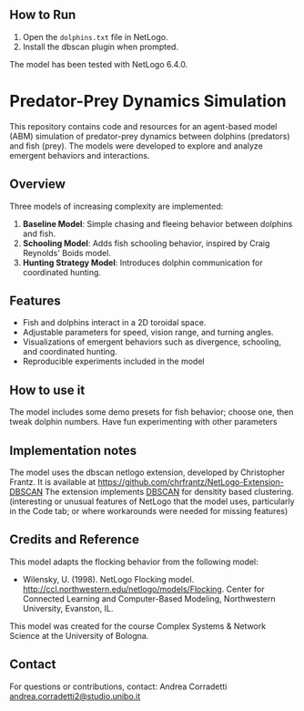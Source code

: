 ## How to Run

1. Open the `dolphins.txt` file in NetLogo.
2. Install the dbscan plugin when prompted.

The model has been tested with NetLogo 6.4.0.

# Predator-Prey Dynamics Simulation

This repository contains code and resources for an agent-based model (ABM) simulation of predator-prey dynamics between dolphins (predators) and fish (prey). The models were developed to explore and analyze emergent behaviors and interactions.

## Overview

Three models of increasing complexity are implemented:

1. **Baseline Model**: Simple chasing and fleeing behavior between dolphins and fish.
2. **Schooling Model**: Adds fish schooling behavior, inspired by Craig Reynolds' Boids model.
3. **Hunting Strategy Model**: Introduces dolphin communication for coordinated hunting.

## Features

- Fish and dolphins interact in a 2D toroidal space.
- Adjustable parameters for speed, vision range, and turning angles.
- Visualizations of emergent behaviors such as divergence, schooling, and coordinated hunting.
- Reproducible experiments included in the model

## How to use it

The model includes some demo presets for fish behavior; choose one, then tweak dolphin numbers.
Have fun experimenting with other parameters

## Implementation notes

The model uses the dbscan netlogo extension, developed by Christopher Frantz. It is available at https://github.com/chrfrantz/NetLogo-Extension-DBSCAN
The extension implements [DBSCAN](https://en.wikipedia.org/wiki/DBSCAN) for densitity based clustering.
(interesting or unusual features of NetLogo that the model uses, particularly in the Code tab; or where workarounds were needed for missing features)

## Credits and Reference

This model adapts the flocking behavior from the following model:

- Wilensky, U. (1998). NetLogo Flocking model. http://ccl.northwestern.edu/netlogo/models/Flocking. Center for Connected Learning and Computer-Based Modeling, Northwestern University, Evanston, IL.

This model was created for the course Complex Systems & Network Science at the University of Bologna.

## Contact

For questions or contributions, contact:
Andrea Corradetti  
[andrea.corradetti2@studio.unibo.it](mailto:andrea.corradetti2@studio.unibo.it)